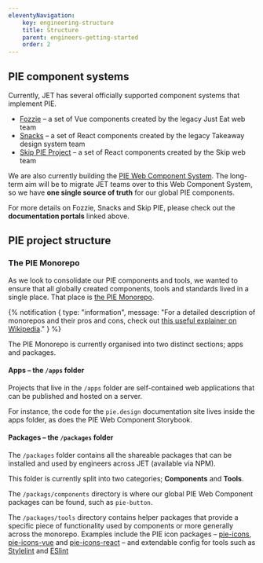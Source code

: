 ```yaml
---
eleventyNavigation:
    key: engineering-structure
    title: Structure
    parent: engineers-getting-started
    order: 2
---
```


## PIE component systems

Currently, JET has several officially supported component systems that implement PIE.

- [Fozzie](https://vue.pie.design/) – a set of Vue components created by the legacy Just Eat web team
- [Snacks](https://snacks.takeaway.com/) – a set of React components created by the legacy Takeaway design system team
- [Skip PIE Project](https://react.pie.design/) – a set of React components created by the Skip web team

We are also currently building the [PIE Web Component System](https://www.pie.design/storybook). The long-term aim will be to migrate JET teams over to this Web Component System, so we have **one single source of truth** for our global PIE components.

For more details on Fozzie, Snacks and Skip PIE, please check out the **documentation portals** linked above.


## PIE project structure

### The PIE Monorepo

As we look to consolidate our PIE components and tools, we wanted to ensure that all globally created components, tools and standards lived in a single place. That place is [the PIE Monorepo](https://github.com/justeattakeaway/pie).

{% notification {
type: "information",
message: "For a detailed description of monorepos and their pros and cons, check out [this useful explainer on Wikipedia](https://en.wikipedia.org/wiki/Monorepo)."
} %}

The PIE Monorepo is currently organised into two distinct sections; apps and packages.

#### Apps – the `/apps` folder

Projects that live in the `/apps` folder are self-contained web applications that can be published and hosted on a server.

For instance, the code for the `pie.design` documentation site lives inside the apps folder, as does the PIE Web Component Storybook.

#### Packages – the `/packages` folder

The `/packages` folder contains all the shareable packages that can be installed and used by engineers across JET (available via NPM).

This folder is currently split into two categories; **Components** and **Tools**.

The `/packags/components` directory is where our global PIE Web Component packages can be found, such as `pie-button`.

The `/packages/tools` directory contains helper packages that provide a specific piece of functionality used by components or more generally across the monorepo. Examples include the PIE icon packages – [pie-icons](https://github.com/justeattakeaway/pie/tree/main/packages/tools/pie-icons), [pie-icons-vue](https://github.com/justeattakeaway/pie/tree/main/packages/tools/pie-icons-vue) and [pie-icons-react](https://github.com/justeattakeaway/pie/tree/main/packages/tools/pie-icons-react) – and extendable config for tools such as [Stylelint](https://github.com/justeattakeaway/pie/tree/main/packages/tools/pie-stylelint-config) and [ESlint](https://github.com/justeattakeaway/pie/tree/main/packages/tools/pie-eslint-config)
